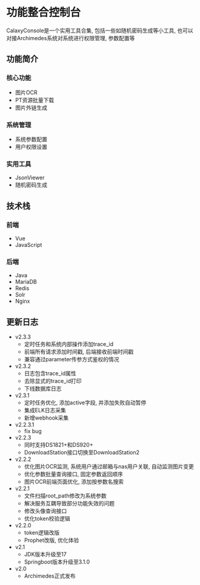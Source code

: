 # 功能整合控制台
CalaxyConsole是一个实用工具合集, 包括一些如随机密码生成等小工具, 也可以对接Archimedes系统对系统进行权限管理, 参数配置等
## 功能简介
### 核心功能
* 图片OCR
* PT资源批量下载
* 图片外链生成
### 系统管理
* 系统参数配置
* 用户权限设置
### 实用工具
* JsonViewer
* 随机密码生成
## 技术栈
### 前端
* Vue
* JavaScript
### 后端
* Java
* MariaDB
* Redis
* Solr
* Nginx
## 更新日志
* v2.3.3
    * 定时任务和系统内部操作添加trace_id
    * 前端所有请求添加时间戳, 后端接收前端时间戳
    * 兼容通过parameter传参方式鉴权的情况
* v2.3.2
    * 日志包含trace_id属性
    * 去除显式的trace_id打印
    * 下线数据库日志
* v2.3.1
    * 定时任务优化, 添加active字段, 并添加失败自动暂停
    * 集成ELK日志采集
    * 新增webhook采集
* v2.2.3.1
    * fix bug
* v2.2.3
    * 同时支持DS1821+和DS920+
    * DownloadStation接口切换至DownloadStation2
* v2.2.2
    * 优化图片OCR监测, 系统用户通过邮箱与nas用户关联, 自动监测图片变更
    * 优化参数批量查询接口, 固定参数返回顺序
    * 图片OCR前端页面优化, 添加按参数名搜索
* v2.2.1
    * 文件扫描root_path修改为系统参数
    * 解决服务互耦导致部分功能失效的问题
    * 修改头像查询接口
    * 优化token校验逻辑
* v2.2.0
    * token逻辑改版
    * Prophet改版, 优化体验
* v2.1
    * JDK版本升级至17
    * Springboot版本升级至3.1.0
* v2.0
    * Archimedes正式发布